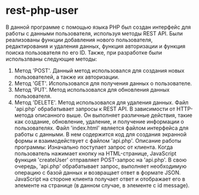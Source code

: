 # rest-php-user
В данной программе с помощью языка PHP был создан интерфейс для работы с данными пользователя, используя методы REST API.
Были реализованы функции добавления нового пользователя, редактирования и удаления данных, функция авторизации и функция поиска пользователя по его ID.
Также, при разработке были использлваны следующие методы:
1. Метод 'POST'. Данный метод использовался для создания новых пользователей, а также их авторизации.
2. Метод 'GET'. Использовался для получения данных о пользователе.
3. Метод 'PUT'. Метод использовался для обновления данных пользователя.
4. Метод 'DELETE'. Метод использовался для удаления данных.
Файл 'api.php' обрабатывает запросы к REST API. В зависимости от HTTP-метода описанного выше. Он выполняет различные действия, такие как создание, обновление, удаление, и получение информации о пользователях.
Файл 'index.html' является файлом интерфейса для работы с данными. В нем содержится код для создания экранной формы и взаимодействует с файлом 'api.php'.
Описание работы программы: Изначально поступает запрос от клиента. Когда пользователь нажимает кнопку на HTML-странице, JavaScript функция 'createUser' отправляет POST-запрос на 'api.php'.
В свою очередь, 'api.php' обрабатывает запрос, выполняет необходимую операцию с базой данных и возвращает ответ в формате JSON.
JavaScript на стороне клиента получает ответ и отображает его в элементе на странице (в данном случае, в элементе с id message).
